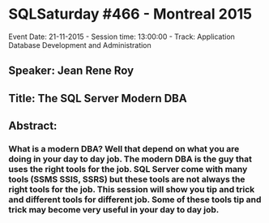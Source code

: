 # SQLSaturday #466 - Montreal 2015
Event Date: 21-11-2015 - Session time: 13:00:00 - Track: Application  Database Development and Administration
## Speaker: Jean Rene Roy
## Title: The SQL Server Modern DBA
## Abstract:
### What is a modern DBA? Well that depend on what you are doing in your day to day job. The modern DBA is the guy that uses the right tools for the job.  SQL Server come with many tools (SSMS SSIS, SSRS) but these tools are not always the right tools for the job. This session will show you tip and trick and different tools for different job. Some of these tools tip and trick may become very useful in your day to day job. 
